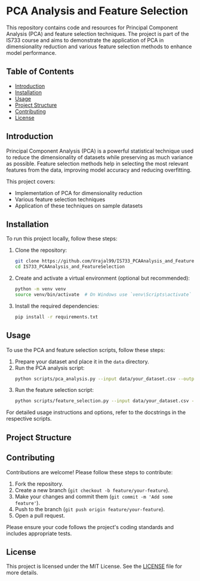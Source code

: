 # PCA Analysis and Feature Selection

This repository contains code and resources for Principal Component Analysis (PCA) and feature selection techniques. The project is part of the IS733 course and aims to demonstrate the application of PCA in dimensionality reduction and various feature selection methods to enhance model performance.

## Table of Contents

- [Introduction](#introduction)
- [Installation](#installation)
- [Usage](#usage)
- [Project Structure](#project-structure)
- [Contributing](#contributing)
- [License](#license)

## Introduction

Principal Component Analysis (PCA) is a powerful statistical technique used to reduce the dimensionality of datasets while preserving as much variance as possible. Feature selection methods help in selecting the most relevant features from the data, improving model accuracy and reducing overfitting.

This project covers:
- Implementation of PCA for dimensionality reduction
- Various feature selection techniques
- Application of these techniques on sample datasets

## Installation

To run this project locally, follow these steps:

1. Clone the repository:
    ```sh
    git clone https://github.com/Vrajal99/IS733_PCAAnalysis_and_FeatureSelection.git
    cd IS733_PCAAnalysis_and_FeatureSelection
    ```

2. Create and activate a virtual environment (optional but recommended):
    ```sh
    python -m venv venv
    source venv/bin/activate  # On Windows use `venv\Scripts\activate`
    ```

3. Install the required dependencies:
    ```sh
    pip install -r requirements.txt
    ```

## Usage

To use the PCA and feature selection scripts, follow these steps:

1. Prepare your dataset and place it in the `data` directory.
2. Run the PCA analysis script:
    ```sh
    python scripts/pca_analysis.py --input data/your_dataset.csv --output results/pca_output.csv
    ```
3. Run the feature selection script:
    ```sh
    python scripts/feature_selection.py --input data/your_dataset.csv --output results/selected_features.csv
    ```

For detailed usage instructions and options, refer to the docstrings in the respective scripts.

## Project Structure

## Contributing

Contributions are welcome! Please follow these steps to contribute:

1. Fork the repository.
2. Create a new branch (`git checkout -b feature/your-feature`).
3. Make your changes and commit them (`git commit -m 'Add some feature'`).
4. Push to the branch (`git push origin feature/your-feature`).
5. Open a pull request.

Please ensure your code follows the project's coding standards and includes appropriate tests.

## License

This project is licensed under the MIT License. See the [LICENSE](LICENSE) file for more details.